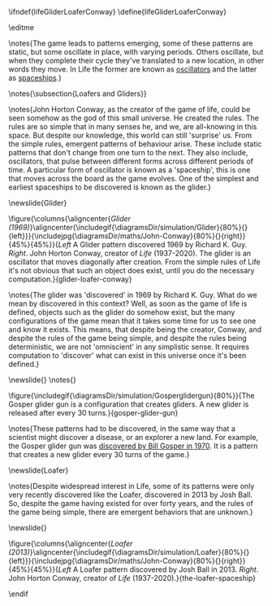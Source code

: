 \ifndef{lifeGliderLoaferConway}
\define{lifeGliderLoaferConway}

\editme

\notes{The game leads to patterns emerging, some of these patterns are static, but some oscillate in place, with varying periods. Others oscillate, but when they complete their cycle they've translated to a new location, in other words they move. In Life the former are known as [oscillators](https://conwaylife.com/wiki/Oscillator) and the latter as [spaceships](https://conwaylife.com/wiki/Spaceship).}

\notes{\subsection{Loafers and Gliders}}

\notes{John Horton Conway, as the creator of the game of life, could be seen somehow as the god of this small universe. He created the rules. The rules are so simple that in many senses he, and we, are all-knowing in this space. But despite our knowledge, this world can still 'surprise' us. From the simple rules, emergent patterns of behaviour arise. These include static patterns that don't change from one turn to the next. They also include, oscillators, that pulse between different forms across different periods of time. A particular form of oscillator is known as a 'spaceship', this is one that moves across the board as the game evolves. One of the simplest and earliest spaceships to be discovered is known as the glider.}

\newslide{Glider}

\figure{\columns{\aligncenter{*Glider (1969)*}\aligncenter{\includegif{\diagramsDir/simulation/Glider}{80%}{}{left}}}{\includejpg{\diagramsDir/maths/John-Conway}{80%}{}{right}}{45%}{45%}}{*Left* A Glider pattern discovered 1969 by Richard K. Guy. *Right*. John Horton Conway, creator of *Life* (1937-2020). The glider is an oscillator that moves diagonally after creation. From the simple rules of Life it's not obvious that such an object does exist, until you do the necessary computation.}{glider-loafer-conway}

\notes{The glider was 'discovered' in 1969 by Richard K. Guy. What do we mean by discovered in this context? Well, as soon as the game of life is defined, objects such as the glider do somehow exist, but the many configurations of the game mean that it takes some time for us to see one and know it exists. This means, that despite being the creator, Conway, and despite the rules of the game being simple, and despite the rules being deterministic, we are not 'omniscient' in any simplistic sense. It requires computation to 'discover' what can exist in this universe once it's been defined.} 


\newslide{}
\notes{}

\figure{\includegif{\diagramsDir/simulation/Gosperglidergun}{80%}}{The Gosper glider gun is a configuration that creates gliders. A new glider is released after every 30 turns.}{gosper-glider-gun}

\notes{These patterns had to be discovered, in the same way that a scientist might discover a disease, or an explorer a new land. For example, the Gosper glider gun was [discovered by Bill Gosper in 1970](https://conwaylife.com/wiki/Bill_Gosper). It is a pattern that creates a new glider every 30 turns of the game.}


\newslide{Loafer}

\notes{Despite widespread interest in Life, some of its patterns were only very recently discovered like the Loafer, discovered in 2013 by Josh Ball. So, despite the game having existed for over forty years, and the rules of the game being simple, there are emergent behaviors that are unknown.}

\newslide{}

\figure{\columns{\aligncenter{*Loafer (2013)*}\aligncenter{\includegif{\diagramsDir/simulation/Loafer}{80%}{}{left}}}{\includejpg{\diagramsDir/maths/John-Conway}{80%}{}{right}}{45%}{45%}}{*Left* A Loafer pattern discovered by Josh Ball in 2013. *Right*. John Horton Conway, creator of *Life* (1937-2020).}{the-loafer-spaceship}

\endif
